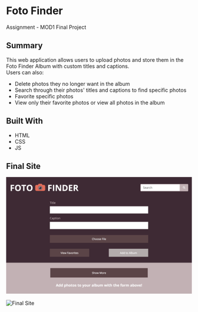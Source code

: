 # Foto Finder
Assignment - MOD1 Final Project

## Summary
This web application allows users to upload photos and store them in the Foto Finder Album with custom titles and captions.  
Users can also:  
* Delete photos they no longer want in the album
* Search through their photos' titles and captions to find specific photos
* Favorite specific photos
* View only their favorite photos or view all photos in the album  

## Built With
* HTML
* CSS
* JS

## Final Site

![Final Site](./images/final-site-snapshot-1.png)

![Final Site](./images/final-site[shot-2.png)
